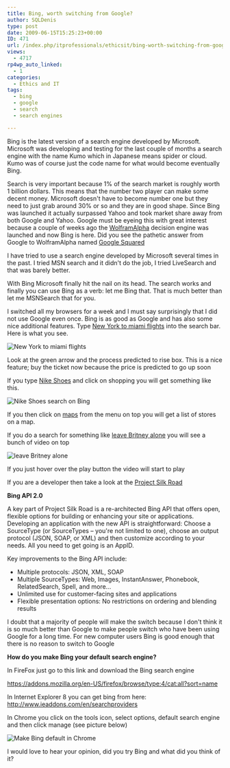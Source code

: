 ```yaml
---
title: Bing, worth switching from Google?
author: SQLDenis
type: post
date: 2009-06-15T15:25:23+00:00
ID: 471
url: /index.php/itprofessionals/ethicsit/bing-worth-switching-from-google/
views:
  - 4717
rp4wp_auto_linked:
  - 1
categories:
  - Ethics and IT
tags:
  - bing
  - google
  - search
  - search engines

---
```

Bing is the latest version of a search engine developed by Microsoft. Microsoft was developing and testing for the last couple of months a search engine with the name Kumo which in Japanese means spider or cloud. Kumo was of course just the code name for what would become eventually Bing. 

Search is very important because 1% of the search market is roughly worth 1 billion dollars. This means that the number two player can make some decent money. Microsoft doesn't have to become number one but they need to just grab around 30% or so and they are in good shape. Since Bing was launched it actually surpassed Yahoo and took market share away from both Google and Yahoo. Google must be eyeing this with great interest because a couple of weeks ago the [WolframAlpha][1] decision engine was launched and now Bing is here. Did you see the pathetic answer from Google to WolframAlpha named [Google Squared][2]

I have tried to use a search engine developed by Microsoft several times in the past. I tried MSN search and it didn't do the job, I tried LiveSearch and that was barely better. 

With Bing Microsoft finally hit the nail on its head. The search works and finally you can use Bing as a verb: let me Bing that. That is much better than let me MSNSearch that for you. 

I switched all my browsers for a week and I must say surprisingly that I did not use Google even once. Bing is as good as Google and has also some nice additional features. Type [New York to miami flights][3] into the search bar. Here is what you see. 

![New York to miami flights][4]



Look at the green arrow and the process predicted to rise box. This is a nice feature; buy the ticket now because the price is predicted to go up soon

If you type [Nike Shoes][5] and click on shopping you will get something like this.

![Nike Shoes search on Bing][6]



If you then click on [maps][7] from the menu on top you will get a list of stores on a map.

If you do a search for something like [leave Britney alone][8] you will see a bunch of video on top

![leave Britney alone][9]



If you just hover over the play button the video will start to play

If you are a developer then take a look at the [Project Silk Road][10]

**Bing API 2.0**
  
A key part of Project Silk Road is a re-architected Bing API that offers open, flexible options for building or enhancing your site or applications. Developing an application with the new API is straightforward: Choose a SourceType (or SourceTypes – you're not limited to one), choose an output protocol (JSON, SOAP, or XML) and then customize according to your needs. All you need to get going is an AppID.
  
Key improvements to the Bing API include:

  * Multiple protocols: JSON, XML, SOAP
  * Multiple SourceTypes: Web, Images, InstantAnswer, Phonebook, RelatedSearch, Spell, and more...
  * Unlimited use for customer-facing sites and applications
  * Flexible presentation options: No restrictions on ordering and blending results

I doubt that a majority of people will make the switch because I don't think it is so much better than Google to make people switch who have been using Google for a long time. For new computer users Bing is good enough that there is no reason to switch to Google

**How do you make Bing your default search engine?**
  
In FireFox just go to this link and download the Bing search engine
  
https://addons.mozilla.org/en-US/firefox/browse/type:4/cat:all?sort=name

In Internet Explorer 8 you can get bing from here: http://www.ieaddons.com/en/searchproviders

In Chrome you click on the tools icon, select options, default search engine and then click manage (see picture below)

![Make Bing default in Chrome][11]



I would love to hear your opinion, did you try Bing and what did you think of it?

 [1]: http://www.wolframalpha.com/
 [2]: http://www.google.com/squared/search?q=wolfram
 [3]: http://www.bing.com/search?q=New+York+to+miami+flights&go=&form=QBRE
 [4]: http://imgur.com/Y9K9g.png
 [5]: http://www.bing.com/shopping/search?q=Nike+Shoes&mkt=en-US&FORM=BPFD
 [6]: http://imgur.com/uj1A7.png
 [7]: http://www.bing.com/maps/default.aspx?q=Nike+Shoes&mkt=en-US&FORM=BYFD
 [8]: http://www.bing.com/search?q=leave+Britney+alone&go=&form=QBRE
 [9]: http://imgur.com/brZq5.png
 [10]: http://www.bing.com/developers/?FORM=ZZFD3
 [11]: http://imgur.com/a4dEo.png